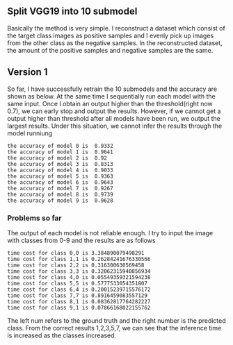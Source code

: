 
## Split VGG19 into 10 submodel
Basically the method is very simple. I reconstruct a dataset which consist of the target class images as positive samples and I evenly pick up images from the other class as the negative samples. In the reconstructed
dataset, the amount of the positive samples and negative samples are the same.

## Version 1
So far, I have successfully retrain the 10 submodels and the accuracy are shown as below. At the same time I sequentially run each model with the same input. Once I obtain an output higher than the threshold(right now 0.7), we can early stop and output the results. 
However, if we cannot get a output higher than threshold after all models have been run, we output the largest results. Under this situation, we cannot infer the results through the model runniung

    the accuracy of model 0 is  0.9332
    the accuracy of model 1 is  0.9641
    the accuracy of model 2 is  0.92
    the accuracy of model 3 is  0.8313
    the accuracy of model 4 is  0.9033
    the accuracy of model 5 is  0.9363
    the accuracy of model 6 is  0.9643
    the accuracy of model 7 is  0.9267
    the accuracy of model 8 is  0.9739
    the accuracy of model 9 is  0.9628

### Problems so far
The output of each model is not reliable enough. I try to input the image with classes from 0-9 and the results are as follows

    time cost for class 0,0 is 3.384890079498291
    time cost for class 1,1 is 0.26284241676330566
    time cost for class 2,2 is 0.316300630569458
    time cost for class 3,3 is 0.32062315940856934
    time cost for class 4,0 is 0.05549359321594238
    time cost for class 5,5 is 0.5777533054351807
    time cost for class 6,4 is 0.20015239715576172
    time cost for class 7,7 is 0.8916459083557129
    time cost for class 8,1 is 0.08362817764282227
    time cost for class 9,1 is 0.07866168022155762

The left num refers to the ground truth and the right number is the predicted class. From the correct results 1,2,3,5,7, we can see that the inference time is increased as the classes increased.

